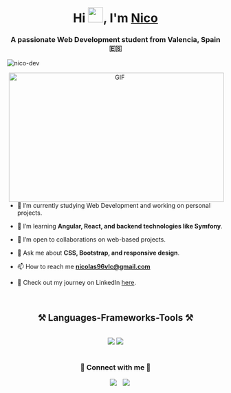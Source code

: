 <h1 align="center">Hi <img src="https://media.giphy.com/media/hvRJCLFzcasrR4ia7z/giphy.gif" width="35"</img>, I'm <a href="#" target="blank">Nico</a></h1>
<h3 align="center">A passionate Web Development student from Valencia, Spain 🇪🇸</h3>

<p align="left">
  <img src="https://komarev.com/ghpvc/?username=nico-dev&label=Profile%20views&color=0e75b6&style=flat" alt="nico-dev" />
</p>

<a target="_blank" align="center">
  <img align="right" top="500" height="300" width="500" alt="GIF" src="https://globaleducation.s3.ap-south-1.amazonaws.com/globaledu/gif/front-end-development.gif">
</a>

- 🔭 I’m currently studying Web Development and working on personal projects.  

- 🌱 I’m learning **Angular, React, and backend technologies like Symfony**.  

- 🤝 I’m open to collaborations on web-based projects.  

- 💬 Ask me about **CSS, Bootstrap, and responsive design**.  

- 📫 How to reach me **nicolas96vlc@gmail.com**  

- 📄 Check out my journey on LinkedIn <a href="https://www.linkedin.com/in/nicol%C3%A1s-castellanos-mena-9b8332205/" target="blank">here</a>.  

<br/>

<h2 align="center">⚒️ Languages-Frameworks-Tools ⚒️</h2>
<br/>
<div align="center">
    <img src="https://skillicons.dev/icons?i=angular,bootstrap,react,html,css,vscode,github,java,figma,git,docker,symfony" />
    <img src="https://skillicons.dev/icons?i=nodejs,javascript,typescript,java,mongodb,cs,tailwind,nextjs,mysql,discord,postman,php" /><br>
</div>

<br/>

<h3 align="center">🌟 Connect with me 🤝</h3>

<p align="center">
  <div align="center" class="icons-social" style="margin-left: 10px;">
    <a style="margin-left: 10px;" target="_blank" href="https://www.linkedin.com/in/nicol%C3%A1s-castellanos-mena-9b8332205/">
      <img src="https://img.icons8.com/doodle/40/000000/linkedin--v2.png"></a>
    <a style="margin-left: 10px;" target="_blank" href="https://www.instagram.com/nicocm__/">
      <img src="https://img.icons8.com/doodle/40/000000/instagram-new--v2.png"></a>
  </div>
</p>
